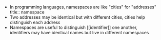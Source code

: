 - In programming languages, namespaces are like "cities" for "addresses"
  title:: namespace
- Two addresses may be identical but with different cities, cities help distinguish each address
- Namespaces are useful to distinguish [[identifier]] one another, identifiers may have identical names but live in different namespaces